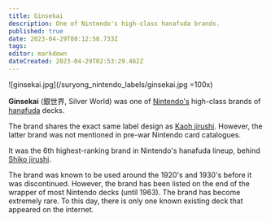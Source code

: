 ```yaml
---
title: Ginsekai
description: One of Nintendo's high-class hanafuda brands.
published: true
date: 2023-04-29T08:12:58.733Z
tags: 
editor: markdown
dateCreated: 2023-04-29T02:53:29.462Z
---
```


![ginsekai.jpg](/suryong_nintendo_labels/ginsekai.jpg =100x)

**Ginsekai** (銀世界, Silver World) was one of [Nintendo's](/en/hanafuda/manufacturers/nintendo) high-class brands of [hanafuda](/en/hanafuda) decks. 

The brand shares the exact same label design as [Kaoh jirushi](/en/hanafuda/manufacturers/nintendo/kaoh). However, the latter brand was not mentioned in pre-war Nintendo card catalogues.

It was the 6th highest-ranking brand in Nintendo's hanafuda lineup, behind [Shiko jirushi](/en/hanafuda/manufacturers/nintendo/shiko).

The brand was known to be used around the 1920's and 1930's before it was discontinued. However, the brand has been listed on the end of the wrapper of most Nintendo decks (until 1963). The brand has become extremely rare. To this day, there is only one known existing deck that appeared on the internet.